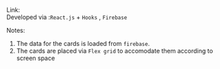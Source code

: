 Link: 
<br/>
Developed via :`React.js` + `Hooks` , `Firebase`

Notes:
  1) The data for the cards is loaded from `firebase`. 
  2) The cards are placed via `Flex grid` to accomodate them according to screen space 



